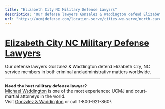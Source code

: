 ```yaml
---
title: "Elizabeth City NC Military Defense Lawyers"
description: "Our defense lawyers Gonzalez & Waddington defend Elizabeth City, NC service members in both criminal and administrative matters worldwide."
url: "https://ucmjdefense.com/location-serve/cities-we-serve/north-carolina-military-defense-lawyers/elizabeth-city-nc-military-defense-lawyers.html"
---
```


# [Elizabeth City NC Military Defense Lawyers](https://ucmjdefense.com/location-serve/cities-we-serve/north-carolina-military-defense-lawyers/elizabeth-city-nc-military-defense-lawyers.html)

Our defense lawyers Gonzalez & Waddington defend Elizabeth City, NC service members in both criminal and administrative matters worldwide.

---

**Need the best military defense lawyer?**  
[Michael Waddington](https://ucmjdefense.com/attorneys/michael-stewart-waddington-partner.html) is one of the most experienced UCMJ and court-martial attorneys in the world.  
Visit [Gonzalez & Waddington](https://ucmjdefense.com) or call 1-800-921-8607.
